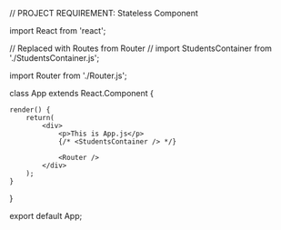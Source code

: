 // PROJECT REQUIREMENT: Stateless Component


import React from 'react';

// Replaced with Routes from Router
// import StudentsContainer from './StudentsContainer.js';

import Router from './Router.js';


class App extends React.Component {

    render() {
        return(
            <div>
                <p>This is App.js</p>
                {/* <StudentsContainer /> */}

                <Router />
            </div>
        );
    }
}


export default App;
